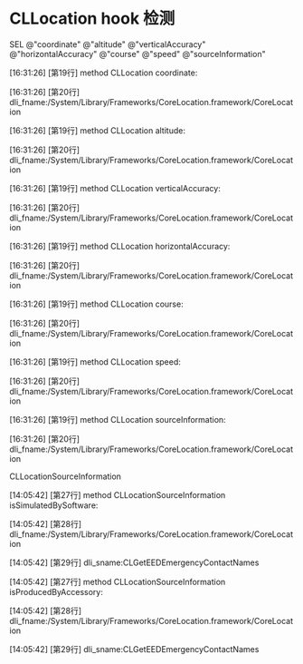 #  CLLocation hook 检测




SEL
@"coordinate"
@"altitude"
@"verticalAccuracy"
@"horizontalAccuracy"
@"course"
@"speed"
@"sourceInformation"


[16:31:26] [第19行] method CLLocation coordinate:

[16:31:26] [第20行] dli_fname:/System/Library/Frameworks/CoreLocation.framework/CoreLocation

[16:31:26] [第19行] method CLLocation altitude:

[16:31:26] [第20行] dli_fname:/System/Library/Frameworks/CoreLocation.framework/CoreLocation

[16:31:26] [第19行] method CLLocation verticalAccuracy:

[16:31:26] [第20行] dli_fname:/System/Library/Frameworks/CoreLocation.framework/CoreLocation

[16:31:26] [第19行] method CLLocation horizontalAccuracy:

[16:31:26] [第20行] dli_fname:/System/Library/Frameworks/CoreLocation.framework/CoreLocation

[16:31:26] [第19行] method CLLocation course:

[16:31:26] [第20行] dli_fname:/System/Library/Frameworks/CoreLocation.framework/CoreLocation

[16:31:26] [第19行] method CLLocation speed:

[16:31:26] [第20行] dli_fname:/System/Library/Frameworks/CoreLocation.framework/CoreLocation

[16:31:26] [第19行] method CLLocation sourceInformation:

[16:31:26] [第20行] dli_fname:/System/Library/Frameworks/CoreLocation.framework/CoreLocation




CLLocationSourceInformation

[14:05:42] [第27行] method CLLocationSourceInformation isSimulatedBySoftware:

[14:05:42] [第28行] dli_fname:/System/Library/Frameworks/CoreLocation.framework/CoreLocation

[14:05:42] [第29行] dli_sname:CLGetEEDEmergencyContactNames

[14:05:42] [第27行] method CLLocationSourceInformation isProducedByAccessory:

[14:05:42] [第28行] dli_fname:/System/Library/Frameworks/CoreLocation.framework/CoreLocation

[14:05:42] [第29行] dli_sname:CLGetEEDEmergencyContactNames








